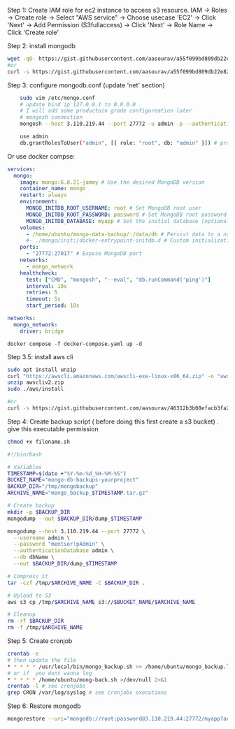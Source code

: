 Step 1: Create IAM role for ec2 instance to access s3 resource.
    IAM -> Roles -> Create role -> Select "AWS service" -> Choose usecase 'EC2' -> Click 'Next' -> Add Permission (S3fullaccess) -> Click 'Next' -> Role Name -> Click 'Create role'

Step 2: install mongodb
```sh
wget -qO- https://gist.githubusercontent.com/aasourav/a55f099bd809db22e8214a014e87eddd/raw/mongo.sh | bash
#or
curl -s https://gist.githubusercontent.com/aasourav/a55f099bd809db22e8214a014e87eddd/raw/mongo.sh | bash
```

Step 3: configure mongodb.conf (update 'net' section)
```sh
    sudo vim /etc/mongo.conf 
    # update bind ip 127.0.0.1 to 0.0.0.0
    # I will add some productoin grade configureation later
    # mongosh connection
    mongosh --host 3.110.219.44 --port 27772 -u admin -p --authenticationDatabase admin

    use admin
    db.grantRolesToUser("admin", [{ role: "root", db: "admin" }]) # provide all access
```

Or use docker compse:
```yaml
services:
  mongo:
    image: mongo:6.0.21-jammy # Use the desired MongoDB version
    container_name: mongo
    restart: always
    environment:
      MONGO_INITDB_ROOT_USERNAME: root # Set MongoDB root user
      MONGO_INITDB_ROOT_PASSWORD: password # Set MongoDB root password
      MONGO_INITDB_DATABASE: myapp # Set the initial database (optional)
    volumes:
      - /home/ubuntu/mongo-data-backup/:/data/db # Persist data to a named volume
      #- ./mongo/init:/docker-entrypoint-initdb.d # Custom initialization scripts
    ports:
      - "27772:27017" # Expose MongoDB port
    networks:
      - mongo_network
    healthcheck:
      test: ["CMD", "mongosh", "--eval", "db.runCommand('ping')"]
      interval: 10s
      retries: 5
      timeout: 5s
      start_period: 10s

networks:
  mongo_network:
    driver: bridge
```
`docker compose -f docker-compose.yaml up -d`

Step 3.5: install aws cli
```sh
sudo apt install unzip
curl "https://awscli.amazonaws.com/awscli-exe-linux-x86_64.zip" -o "awscliv2.zip"
unzip awscliv2.zip
sudo ./aws/install

#or
curl -s https://gist.githubusercontent.com/aasourav/46312b3b08efacb3fa214888d0584caa/raw/mongo.sh | bash
```

Step 4: Create backup script ( before doing this first create a s3 bucket) . give this executable permission
```sh
chmod +x filename.sh
```
```sh
#!/bin/bash

# Variables
TIMESTAMP=$(date +"%Y-%m-%d_%H-%M-%S")
BUCKET_NAME="mongo-db-backups-yourproject"
BACKUP_DIR="/tmp/mongobackup"
ARCHIVE_NAME="mongo_backup_$TIMESTAMP.tar.gz"

# Create backup
mkdir -p $BACKUP_DIR
mongodump --out $BACKUP_DIR/dump_$TIMESTAMP

mongodump --host 3.110.219.44 --port 27772 \
  --username admin \
  --password "mentsor!pAdmin" \
  --authenticationDatabase admin \
  --db dbName \
  --out $BACKUP_DIR/dump_$TIMESTAMP

# Compress it
tar -czf /tmp/$ARCHIVE_NAME -C $BACKUP_DIR .

# Upload to S3
aws s3 cp /tmp/$ARCHIVE_NAME s3://$BUCKET_NAME/$ARCHIVE_NAME

# Cleanup
rm -rf $BACKUP_DIR
rm -f /tmp/$ARCHIVE_NAME
```

Step 5: Create cronjob

```sh
crontab -e
# then update the file
* * * * * /usr/local/bin/mongo_backup.sh >> /home/ubuntu/mongo_backup.log #output log file maybe create first by manually
# or if  you dont wanna log
* * * * * /home/ubuntu/mong-back.sh >/dev/null 2>&1
crontab -l # see cronjobs
grep CRON /var/log/syslog # see cronjobs executions

```


Step 6: Restore mongodb
```sh
mongorestore --uri="mongodb://root:password@3.110.219.44:27772/myapp?authSource=admin" --drop /home/aes-sourav/Downloads/mongo_backup_2025-04-08_06-25-16/myapp # you have to tell where your prelude.json is located
```
